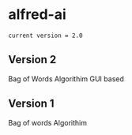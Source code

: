 # alfred-ai

```
current version = 2.0
```
## Version 2
Bag of Words Algorithim
GUI based

## Version 1
Bag of words Algorithim


